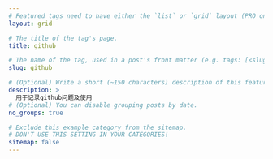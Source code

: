 ```yaml
---
# Featured tags need to have either the `list` or `grid` layout (PRO only).
layout: grid

# The title of the tag's page.
title: github

# The name of the tag, used in a post's front matter (e.g. tags: [<slug>]).
slug: github

# (Optional) Write a short (~150 characters) description of this featured tag.
description: >
  用于记录github问题及使用
# (Optional) You can disable grouping posts by date.
no_groups: true

# Exclude this example category from the sitemap.
# DON'T USE THIS SETTING IN YOUR CATEGORIES!
sitemap: false
---
```

